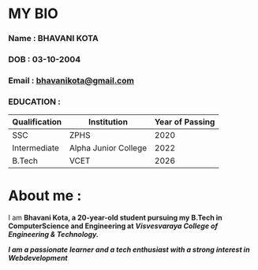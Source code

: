         
# MY BIO


###  Name  : BHAVANI KOTA
###  DOB   : 03-10-2004
###  Email : bhavanikota@gmail.com

###  EDUCATION :
| Qualification | Institution | Year of Passing 
| --- | --- | ---
SSC   | ZPHS| 2020
Intermediate | Alpha Junior College | 2022
B.Tech | VCET | 2026


# About me :
I am <strong>Bhavani Kota<strong>, a 20-year-old student pursuing my B.Tech in ComputerScience and Engineering at <i>Visvesvaraya College  of Engineering & Technology<i>. 

I am a passionate learner and a tech enthusiast with a strong interest in <em>Webdevelopment<em>
